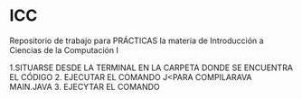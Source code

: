 # ICC
Repositorio de trabajo para PRÁCTICAS la materia de Introducción a Ciencias de la Computación I

1.SITUARSE DESDE LA TERMINAL EN LA CARPETA DONDE SE ENCUENTRA EL CÓDIGO
2. EJECUTAR EL COMANDO J<PARA COMPILARAVA MAIN.JAVA
3. EJECYTAR EL COMANDO
